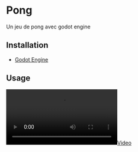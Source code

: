 # Pong

Un jeu de pong avec godot engine

## Installation

- [Godot Engine](https://godotengine.org/)

## Usage

[![Video](https://github.com/Starland9/Pong/blob/main/screenshots/shot.mkv)](https://github.com/Starland9/Pong/blob/main/screenshots/shot.mkv)

